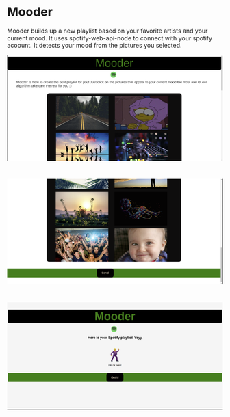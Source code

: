 # Mooder

Mooder builds up a new playlist based on your favorite artists and your current mood.
It uses spotify-web-api-node to connect with your spotify acoount.
It detects your mood from the pictures you selected.


![Alt text](/screenshots/screenshot1.png?raw=true "Optional Title")

#

![Alt text](/screenshots/screenshot2.png?raw=true "Optional Title")

#

![Alt text](/screenshots/screenshot3.png?raw=true "Optional Title")
